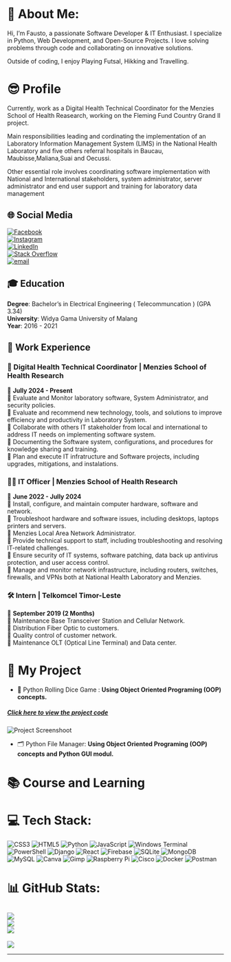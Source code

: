 # 💫 About Me:
<p>Hi, I’m Fausto, a passionate Software Developer & IT Enthusiast. I specialize in Python, Web Development, and Open-Source Projects.
I love solving problems through code and collaborating on innovative solutions.
</p>
<p>Outside of coding, I enjoy Playing Futsal, Hikking and Travelling.</p>


# 😎 Profile
 <p>Currently, work as a Digital Health Technical Coordinator for the Menzies School of Health Reasearch, working on the Fleming Fund Country Grand II project.</p>
 <p>Main responsibilities leading and cordinating the implementation of an Laboratory Information Management System (LIMS) in the National
Health Laboratory and five others referral hospitals in Baucau, Maubisse,Maliana,Suai and Oecussi.</p> 
<p>Other essential role involves coordinating software implementation with National and International stakeholders, system administrator, server administrator and end user support and training for laboratory data management
  </p>

## 🌐 Social Media
[![Facebook](https://img.shields.io/badge/Facebook-%231877F2.svg?logo=Facebook&logoColor=white)](https://facebook.com/FaustoAgau)<br/> [![Instagram](https://img.shields.io/badge/Instagram-%23E4405F.svg?logo=Instagram&logoColor=white)](https://instagram.com/fausto_agau) <br/>[![LinkedIn](https://img.shields.io/badge/LinkedIn-%230077B5.svg?logo=linkedin&logoColor=white)](https://linkedin.com/in/FaustoCarlosFilipedaSilva) <br/>[![Stack Overflow](https://img.shields.io/badge/-Stackoverflow-FE7A16?logo=stack-overflow&logoColor=white)](https://stackoverflow.com/users/10894568)<br/> [![email](https://img.shields.io/badge/Email-D14836?logo=gmail&logoColor=white)](mailto:faustodasilva16@gmail.com) 


## 🎓 Education
**Degree**: Bachelor’s in Electrical Engineering ( Telecommuncation ) (GPA 3.34)  
**University**: Widya Gama University of Malang  
**Year**: 2016 - 2021  

## 💼 Work Experience

### 🏨 Digital Health Technical Coordinator | Menzies School of Health Research
📅 **Jully 2024 - Present**  
🔹 Evaluate and Monitor laboratory software, System Administrator, and security policies.  
🔹 Evaluate and recommend new technology, tools, and solutions to improve efficiency and productivity in Laboratory System.<br/>
🔹 Collaborate with others IT stakeholder from local and international to address IT needs on implementing software system.<br/>
🔹 Documenting the Software system, configurations, and procedures for knowledge sharing and training.<br/>
🔹 Plan and execute IT infratructure and Software projects, including upgrades, mitigations, and instalations.<br/>

### 🧑‍💻 IT Officer | Menzies School of Health Research
📅 **June 2022 - Jully 2024**  
 🔹 Install, configure, and maintain computer hardware, software and network.<br/>
 🔹 Troubleshoot hardware and software issues, including desktops, laptops printers and servers.<br/>
 🔹 Menzies Local Area Network Administrator.<br/>
 🔹 Provide technical support to staff, including troubleshooting and resolving IT-related challenges.<br/>
 🔹 Ensure security of IT systems, software patching, data back up antivirus protection, and user access control.<br/>
 🔹 Manage and monitor network infrastructure, including routers, switches, firewalls, and VPNs both at National Health Laboratory and Menzies.<br/>


### 🛠️ Intern | Telkomcel Timor-Leste  
📅 **September 2019 (2 Months)** <br/>
🔹 Maintenance Base Transceiver Station and Cellular Network.<br/>
🔹 Distribution Fiber Optic to customers.<br/>
🔹 Quality control of customer network.<br/>
🔹 Maintenance OLT (Optical Line Terminal) and Data center.<br/>


# 🚀 My Project 
* 🎲 Python Rolling Dice Game :
**Using Object Oriented Programing (OOP) concepts.**
##### [Click here to view the project code](https://github.com/FaustoAgau68/Python-Project/blob/main/dice_rolling_game.py)
![Project Screenshoot](https://github.com/user-attachments/assets/3e24aac2-3d11-4f31-9b7e-5c2d71dae4ad)

* 🗂️ Python File Manager:
**Using Object Oriented Programing (OOP) concepts and Python GUI modul.**
  

# 📚 Course and Learning

# 💻 Tech Stack:
![CSS3](https://img.shields.io/badge/css3-%231572B6.svg?style=for-the-badge&logo=css3&logoColor=white) ![HTML5](https://img.shields.io/badge/html5-%23E34F26.svg?style=for-the-badge&logo=html5&logoColor=white) ![Python](https://img.shields.io/badge/python-3670A0?style=for-the-badge&logo=python&logoColor=ffdd54) ![JavaScript](https://img.shields.io/badge/javascript-%23323330.svg?style=for-the-badge&logo=javascript&logoColor=%23F7DF1E) ![Windows Terminal](https://img.shields.io/badge/Windows%20Terminal-%234D4D4D.svg?style=for-the-badge&logo=windows-terminal&logoColor=white) ![PowerShell](https://img.shields.io/badge/PowerShell-%235391FE.svg?style=for-the-badge&logo=powershell&logoColor=white) ![Django](https://img.shields.io/badge/django-%23092E20.svg?style=for-the-badge&logo=django&logoColor=white) ![React](https://img.shields.io/badge/react-%2320232a.svg?style=for-the-badge&logo=react&logoColor=%2361DAFB) ![Firebase](https://img.shields.io/badge/firebase-a08021?style=for-the-badge&logo=firebase&logoColor=ffcd34) ![SQLite](https://img.shields.io/badge/sqlite-%2307405e.svg?style=for-the-badge&logo=sqlite&logoColor=white) ![MongoDB](https://img.shields.io/badge/MongoDB-%234ea94b.svg?style=for-the-badge&logo=mongodb&logoColor=white) ![MySQL](https://img.shields.io/badge/mysql-4479A1.svg?style=for-the-badge&logo=mysql&logoColor=white) ![Canva](https://img.shields.io/badge/Canva-%2300C4CC.svg?style=for-the-badge&logo=Canva&logoColor=white) ![Gimp](https://img.shields.io/badge/Gimp-657D8B?style=for-the-badge&logo=gimp&logoColor=FFFFFF) ![Raspberry Pi](https://img.shields.io/badge/-Raspberry_Pi-C51A4A?style=for-the-badge&logo=Raspberry-Pi) ![Cisco](https://img.shields.io/badge/cisco-%23049fd9.svg?style=for-the-badge&logo=cisco&logoColor=black) ![Docker](https://img.shields.io/badge/docker-%230db7ed.svg?style=for-the-badge&logo=docker&logoColor=white) ![Postman](https://img.shields.io/badge/Postman-FF6C37?style=for-the-badge&logo=postman&logoColor=white)
# 📊 GitHub Stats:
![](https://github-readme-stats.vercel.app/api?username=FaustoAgau68&theme=dark&hide_border=false&include_all_commits=false&count_private=false)<br/>
![](https://github-readme-streak-stats.herokuapp.com/?user=FaustoAgau68&theme=dark&hide_border=false)<br/>
![](https://github-readme-stats.vercel.app/api/top-langs/?username=FaustoAgau68&theme=dark&hide_border=false&include_all_commits=false&count_private=false&layout=compact)
---
[![](https://visitcount.itsvg.in/api?id=FaustoAgau68&icon=0&color=0)](https://visitcount.itsvg.in)

---
